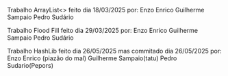 Trabalho ArrayList<> feito dia 18/03/2025 por:
Enzo Enrico
Guilherme Sampaio
Pedro Sudário

Trabalho Flood Fill feito dia 29/03/2025 por:
Enzo Enrico
Guilherme Sampaio
Pedro Sudário

Trabalho HashLib feito dia 26/05/2025 mas commitado dia 26/05/2025 por:
Enzo Enrico (piazão do mal)
Guilherme Sampaio(tatu)
Pedro Sudario(Pepors)
